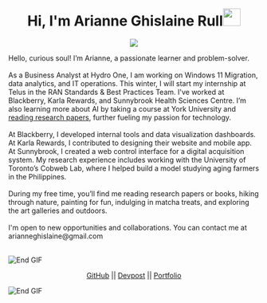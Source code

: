<h1 align="center"><b>Hi, I'm Arianne Ghislaine Rull</b><img src="https://media.giphy.com/media/hvRJCLFzcasrR4ia7z/giphy.gif" width="35"></h1>

<!-- Typing effect -->
<p align="center">
  <a href="https://github.com/DenverCoder1/readme-typing-svg">
    <img src="https://readme-typing-svg.herokuapp.com?font=Time+New+Roman&color=cyan&size=25&center=true&vCenter=true&width=600&height=100&lines=Hello+World!&hearts;++;I+am+a+Computer+Science+Student;Aspiring+Developer;Designer+at+Heart;Bookworm;Hackathon+Enthusiast;Matcha+Enjoyer;Loves+to+Build+Cool+Stuff+<3;">
  </a>
</p>

<p align="left">
Hello, curious soul! I’m Arianne, a passionate learner and problem-solver. 
<br><br>  
As a Business Analyst at Hydro One, I am working on Windows 11 Migration, data analytics, and IT operations. This winter, I will start my internship at Telus in the RAN Standards & Best Practices Team. I've worked at Blackberry, Karla Rewards, and Sunnybrook Health Sciences Centre. I’m also learning more about AI by taking a course at York University and <a href="https://curius.app/arianne-ghislaine-rull/computer-science">reading research papers</a>, further fueling my passion for technology.
<br><br>
At Blackberry, I developed internal tools and data visualization dashboards. At Karla Rewards, I contributed to designing their website and mobile app. At Sunnybrook, I created a web control interface for a digital acquisition system. My research experience includes working with the University of Toronto’s Cobweb Lab, where I helped build a model studying aging farmers in the Philippines.
<br><br>
During my free time, you’ll find me reading research papers or books, hiking through nature, painting for fun, indulging in matcha treats, and exploring the art galleries and outdoors. 
<br><br>
I'm open to new opportunities and collaborations. You can contact me at arianneghislaine@gmail.com
<br><br>

</p>

<img src="https://user-images.githubusercontent.com/73097560/115834477-dbab4500-a447-11eb-908a-139a6edaec5c.gif" alt="End GIF">

<p align="center">
  <a href="https://github.com/arianneghislainerull">GitHub</a> ||
  <a href="https://devpost.com/arianneghislaine">Devpost</a> ||
  <a href="https://ariannerullcodes.netlify.app/">Portfolio</a>
</p>

<img src="https://user-images.githubusercontent.com/73097560/115834477-dbab4500-a447-11eb-908a-139a6edaec5c.gif" alt="End GIF">
